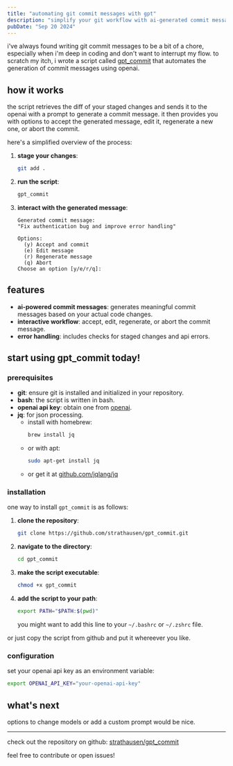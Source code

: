 ```yaml
---
title: "automating git commit messages with gpt"
description: "simplify your git workflow with ai-generated commit messages"
pubDate: "Sep 20 2024"
---
```


i've always found writing git commit messages to be a bit of a chore,
especially when i'm deep in coding and don't want to interrupt my flow.
to scratch my itch, i wrote a script called [gpt_commit](https://github.com/strathausen/gpt_commit)
that automates the generation of commit messages using openai.

## how it works

the script retrieves the diff of your staged changes and sends it to the openai with a prompt to generate a commit message.
it then provides you with options to accept the generated message, edit it, regenerate a new one, or abort the commit.

here's a simplified overview of the process:

1. **stage your changes**:
   ```bash
   git add .
   ```
2. **run the script**:
   ```bash
   gpt_commit
   ```
3. **interact with the generated message**:
   ```
   Generated commit message:
   "Fix authentication bug and improve error handling"

   Options:
     (y) Accept and commit
     (e) Edit message
     (r) Regenerate message
     (q) Abort
   Choose an option [y/e/r/q]:
   ```

## features

- **ai-powered commit messages**: generates meaningful commit messages based on your actual code changes.
- **interactive workflow**: accept, edit, regenerate, or abort the commit message.
- **error handling**: includes checks for staged changes and api errors.

## start using gpt_commit today!

### prerequisites

- **git**: ensure git is installed and initialized in your repository.
- **bash**: the script is written in bash.
- **openai api key**: obtain one from [openai](https://platform.openai.com/signup/).
- **jq**: for json processing.
  - install with homebrew:
    ```bash
    brew install jq
    ```
  - or with apt:
    ```bash
    sudo apt-get install jq
    ```
  - or get it at [github.com/jqlang/jq](https://github.com/jqlang/jq)

### installation

one way to install `gpt_commit` is as follows:

1. **clone the repository**:

   ```bash
   git clone https://github.com/strathausen/gpt_commit.git
   ```

2. **navigate to the directory**:

   ```bash
   cd gpt_commit
   ```

3. **make the script executable**:

   ```bash
   chmod +x gpt_commit
   ```

4. **add the script to your path**:

   ```bash
   export PATH="$PATH:$(pwd)"
   ```

   you might want to add this line to your `~/.bashrc` or `~/.zshrc` file.

or just copy the script from github and put it whereever you like.

### configuration

set your openai api key as an environment variable:

```bash
export OPENAI_API_KEY="your-openai-api-key"
```

## what's next

options to change models or add a custom prompt would be nice.

---

check out the repository on github: [strathausen/gpt_commit](https://github.com/strathausen/gpt_commit)

feel free to contribute or open issues!

